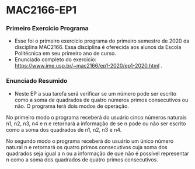 # MAC2166-EP1

### Primeiro Exercício Programa  ###
- Esse foi o primeiro exercício programa do primeiro semestre de 2020 da disciplina MAC2166. Essa disciplina é oferecida aos alunos da Escola Politécnica em seu primeiro ano de curso.
- Enunciado completo do exercício: https://www.ime.usp.br/~mac2166/ep1-2020/ep1-2020.html .

### Enunciado Resumido  ###
- Neste EP a sua tarefa será verificar se um número pode ser escrito como a soma de quadrados de quatro números primos consecutivos ou não. O programa terá dois modos de operação. 

No primeiro modo o programa receberá do usuário cinco números naturais n1, n2, n3, n4 e n e retornará a informação de se n pode ou não ser escrito como a soma dos quadrados de n1, n2, n3 e n4.

No segundo modo o programa receberá do usuário um único número natural n e retornará os quatro primos consecutivos cuja soma dos quadrados seja igual a n ou a informação de que não é possível representar n como a soma dos quadrados de quatro primos consecutivos.
